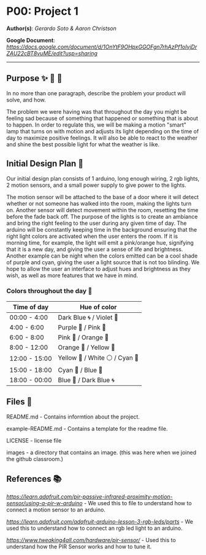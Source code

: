 # P00: Project 1

**Author(s)**: *Gerardo Soto & Aaron Christson*

**Google Document**: *https://docs.google.com/document/d/1OnYtF9OHpxGGOFgn7rhAzPf1oIvjDrZAU22cBT8vuME/edit?usp=sharing*


---
## Purpose :sparkles: :revolving_hearts: :dizzy:

In no more than one paragraph, describe the problem your product will solve, and how.

The problem we were having was that throughout the day you might be feeling sad because of something that happened or something that is about to happen. In order to regulate this, we will be making a motion "smart" lamp that turns on with motion and adjusts its light depending on the time of day to maximize positive feelings. It will also be able to react to the weather and shine the best possible light for what the weather is like.


## Initial Design Plan :crystal_ball: 

Our initial design plan consists of 1 arduino, long enough wiring, 2 rgb lights, 2 motion sensors, and a small power supply to give power to the lights.

The motion sensor will be attached to the base of a door where it will detect whether or not someone has walked into the room, making the lights turn on. Another sensor will detect movement within the room, resetting the time before the fade back off. The purpose of the lights is to create an ambiance and bring the right feeling to the user during any given time of day. The arduino will be constantly keeping time in the background ensuring that the right light colors are activated when the user enters the room. If it is morning time, for example, the light will emit a pink/orange hue, signifying that it is a new day, and giving the user a sense of life and brightness. Another example can be night when the colors emitted can be a cool shade of purple and cyan, giving the user a light source that is not too blinding. We hope to allow the user an interface to adjust hues and brightness as they wish, as well as more features that we have in mind.

### Colors throughout the day :rainbow:
Time of day | Hue of color
------------|-------------
00:00 - 4:00 | Dark Blue :cyclone: / Violet :purple_heart:
4:00 - 6:00 | Purple :purple_heart: / Pink :heartbeat:
6:00 - 8:00 | Pink :heartbeat: / Orange :tangerine:
8:00 - 12:00 | Orange :tangerine: / Yellow :banana:
12:00 - 15:00 | Yellow :banana: / White :white_circle: / Cyan :gem:
15:00 - 18:00 | Cyan :gem: / Blue :atm:
18:00 - 00:00 | Blue :potable_water: / Dark Blue :cyclone:
  
## Files :file_folder:

README.md - Contains informtion about the project.

example-README.md - Contains a template for the readme file.

LICENSE - license file

images - a directory that contains an image. (this was here when we joined the github classroom.)

## References :books:

*https://learn.adafruit.com/pir-passive-infrared-proximity-motion-sensor/using-a-pir-w-arduino* - We used this to file to understand how to connect a motion sensor to an arduino.

*https://learn.adafruit.com/adafruit-arduino-lesson-3-rgb-leds/parts* - We used this to understand how to connect an rgb led light to an arduino.

*https://www.tweaking4all.com/hardware/pir-sensor/* - Used this to understand how the PIR Sensor works and how to tune it. 



